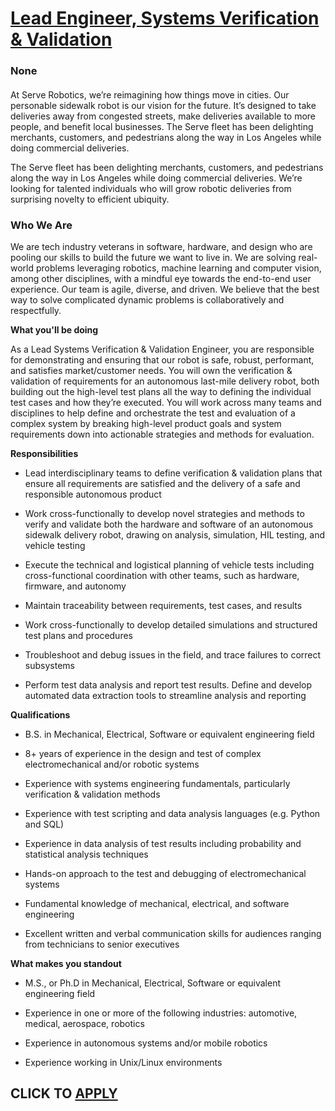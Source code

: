 # [Lead Engineer, Systems Verification & Validation](https://www.remotewlb.com/apply/lead-engineer-systems-verification-validation)  
### None  
####  

At Serve Robotics, we’re reimagining how things move in cities. Our personable sidewalk robot is our vision for the future. It’s designed to take deliveries away from congested streets, make deliveries available to more people, and benefit local businesses. The Serve fleet has been delighting merchants, customers, and pedestrians along the way in Los Angeles while doing commercial deliveries.

The Serve fleet has been delighting merchants, customers, and pedestrians along the way in Los Angeles while doing commercial deliveries. We’re looking for talented individuals who will grow robotic deliveries from surprising novelty to efficient ubiquity.

###  **Who We Are**

We are tech industry veterans in software, hardware, and design who are pooling our skills to build the future we want to live in. We are solving real-world problems leveraging robotics, machine learning and computer vision, among other disciplines, with a mindful eye towards the end-to-end user experience. Our team is agile, diverse, and driven. We believe that the best way to solve complicated dynamic problems is collaboratively and respectfully.

 **What you'll be doing**

As a Lead Systems Verification & Validation Engineer, you are responsible for demonstrating and ensuring that our robot is safe, robust, performant, and satisfies market/customer needs. You will own the verification & validation of requirements for an autonomous last-mile delivery robot, both building out the high-level test plans all the way to defining the individual test cases and how they’re executed. You will work across many teams and disciplines to help define and orchestrate the test and evaluation of a complex system by breaking high-level product goals and system requirements down into actionable strategies and methods for evaluation.

 **Responsibilities**

  * Lead interdisciplinary teams to define verification & validation plans that ensure all requirements are satisfied and the delivery of a safe and responsible autonomous product

  * Work cross-functionally to develop novel strategies and methods to verify and validate both the hardware and software of an autonomous sidewalk delivery robot, drawing on analysis, simulation, HIL testing, and vehicle testing

  * Execute the technical and logistical planning of vehicle tests including cross-functional coordination with other teams, such as hardware, firmware, and autonomy

  * Maintain traceability between requirements, test cases, and results

  * Work cross-functionally to develop detailed simulations and structured test plans and procedures

  * Troubleshoot and debug issues in the field, and trace failures to correct subsystems

  * Perform test data analysis and report test results. Define and develop automated data extraction tools to streamline analysis and reporting

 **Qualifications**

  * B.S. in Mechanical, Electrical, Software or equivalent engineering field

  * 8+ years of experience in the design and test of complex electromechanical and/or robotic systems

  * Experience with systems engineering fundamentals, particularly verification & validation methods

  * Experience with test scripting and data analysis languages (e.g. Python and SQL)

  * Experience in data analysis of test results including probability and statistical analysis techniques

  * Hands-on approach to the test and debugging of electromechanical systems

  * Fundamental knowledge of mechanical, electrical, and software engineering

  * Excellent written and verbal communication skills for audiences ranging from technicians to senior executives

 **What makes you standout**

  * M.S., or Ph.D in Mechanical, Electrical, Software or equivalent engineering field

  * Experience in one or more of the following industries: automotive, medical, aerospace, robotics

  * Experience in autonomous systems and/or mobile robotics

  * Experience working in Unix/Linux environments

  
## CLICK TO [APPLY](https://www.remotewlb.com/apply/lead-engineer-systems-verification-validation)

